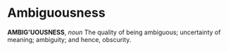# Ambiguousness

**AMBIG'UOUSNESS**, _noun_ The quality of being ambiguous; uncertainty of meaning; ambiguity; and hence, obscurity.